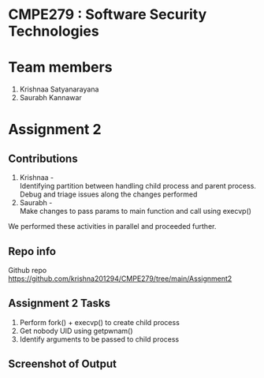 # CMPE279 : Software Security Technologies

# Team members
1. Krishnaa Satyanarayana
2. Saurabh Kannawar

# Assignment 2

## Contributions
1. Krishnaa - <br>
    Identifying partition between handling child process and parent process.
    Debug and triage issues along the changes performed
2. Saurabh - <br>
    Make changes to pass params to main function and call using execvp()
    
We performed these activities in parallel and proceeded further.

## Repo info
Github repo https://github.com/krishna201294/CMPE279/tree/main/Assignment2 </i> 

## Assignment 2 Tasks
1. Perform fork() + execvp() to create child process
2. Get nobody UID using getpwnam()
3. Identify arguments to be passed to child process

## Screenshot of Output

